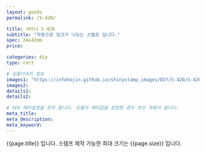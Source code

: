 ```yaml
---
layout: goods
permalink: /S-420/

title: 샤이니 S-420
subtitle: "자동으로 잉크가 나오는 스템프 입니다."
spec: 24x41mm
price: 

categories: diy
type: rect

# 상품이미지 정보
images1: "https://infohojin.github.io/shinystamp_images/DIY/S-420/S-420_1.jpg"
images2:
details1:
details2:    

# SEO 메타설정을 정의 합니다. 상품의 메타값을 설정한 경우 우선 적용이 됩니다.
meta_title: 
meta_description:
meta_keyword:
---
```


{{page.title}} 입니다. 스템프 제작 가능한 최대 크기는 {{page.size}} 입니다.